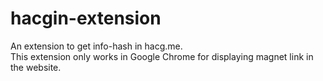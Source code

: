 # hacgin-extension
An extension to get info-hash in hacg.me.  
This extension only works in Google Chrome for displaying magnet link in the website.

